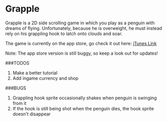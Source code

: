 # Grapple

Grapple is a 2D side scrolling game in which you play as a penguin with dreams of flying. Unfortunately, because he is overweight,
he must instead rely on his grappling hook to latch onto clouds and soar.

The game is currently on the app store, go check it out here: [iTunes Link](https://itunes.apple.com/us/app/grapple!/id1141115019?mt=8)

Note: The app store version is still buggy, so keep a look out for updates!

###TODOS
1. Make a better tutorial
2. Add ingame currency and shop

###BUGS
1. Grappling hook sprite occasionally shakes when penguin is swinging from it
2. If the hook is still being shot when the penguin dies, the hook sprite doesn't disappear
